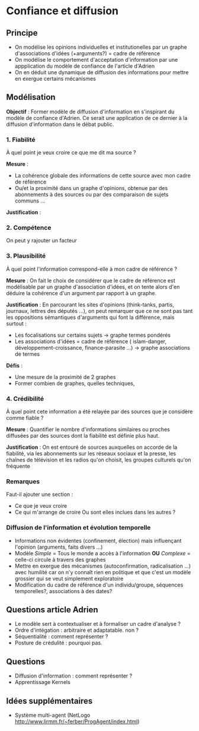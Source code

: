 # Confiance et diffusion
## Principe
* On modélise les opinions individuelles et institutionelles par un graphe d'associations d'idées (+arguments?) = cadre de référence
* On modélise le comportement d'acceptation d'information par une appplication du modèle de confiance de l'article d'Adrien
* On en déduit une dynamique de diffusion des informations pour mettre en exergue certains mécanismes

## Modélisation
**Objectif** : Former modèle de diffusion d'information en s'inspirant du modèle de confiance d'Adrien. Ce serait une application de ce dernier à la diffusion d'information dans le débat public.

### 1. Fiabilité
À quel point je veux croire ce que me dit ma source ?

**Mesure** :
* La cohérence globale des informations de cette source avec mon cadre de référence
* Ou/et la proximité dans un graphe d'opinions, obtenue par des abonnements à des sources ou par des comparaison de sujets communs ...

**Justification** :
 
### 2. Compétence
On peut y rajouter un facteur

### 3. Plausibilité
À quel point l'information correspond-elle à mon cadre de référence ? 

**Mesure** :
On fait le choix de considérer que le cadre de référence est modélisable par un graphe d'association d'idées, et on tente alors d'en déduire la cohérence d'un argument par rapport à un graphe.

**Justification** : 
En parcourant les sites d'opinions (think-tanks, partis, journaux, lettres des députés ...), on peut remarquer que ce ne sont pas tant les oppositions sémantiques d'arguments qui font la différence, mais surtout :
* Les focalisations sur certains sujets -> graphe termes pondérés
* Les associations d'idées = cadre de référence ( islam-danger, développement-croissance, finance-parasite ...) -> graphe associations de termes

**Défis** :
* Une mesure de la proximité de 2 graphes
* Former combien de graphes, quelles techniques,

### 4. Crédibilité
À quel point cete information a été relayée par des sources que je considère comme fiable ? 

**Mesure** : Quantifier le nombre d'informations similaires ou proches diffusées par des sources dont la fiabilité est définie plus haut.

**Justification** : On est entouré de sources auxquelles on accorde de la fiabilité, via les abonnements sur les réseaux sociaux et la presse, les chaînes de télévision et les radios qu'on choisit, les groupes culturels qu'on fréquente

### Remarques
Faut-il ajouter une section : 
* Ce que je veux croire 
* Ce qui m'arrange de croire 
Ou sont elles inclues dans les autres ?

### Diffusion de l'information et évolution temporelle
* Informations non évidentes (confinement, élection) mais influençant l'opinion (arguments, faits divers ...)
* Modèle *Simple* = Tous le monde a accès à l'information **OU** *Complexe* = celle-ci circule à travers des graphes
* Mettre en exergue des mécanismes (autoconfirmation, radicalisation ...) avec humilité car on n'y connaît rien en politique et que c'est un modèle grossier qui se veut simplement exploratoire
* Modification du cadre de référence d'un individu/groupe, séquences temporelles?, associations à des dates?

## Questions article Adrien
* Le modèle sert à contextualiser et à formaliser un cadre d'analyse ?
* Ordre d'intégation : arbitraire et adaptatable. non ?
* Séquentialité : comment représenter ?
* Posture de crédulité : pourquoi pas.

## Questions
* Diffusion d'information : comment représenter ?
* Apprentissage Kernels

## Idées supplémentaires
* Système multi-agent (NetLogo http://www.lirmm.fr/~ferber/ProgAgent/index.html)

